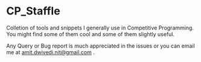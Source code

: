 # CP_Staffle
Colletion of tools and snippets I generally use in Competitive Programming.
You might find some of them cool and some of them slightly useful.

Any Query or Bug report is much appreciated in the issues or you can email me at amit.dwivedi.nit@gmail.com .
